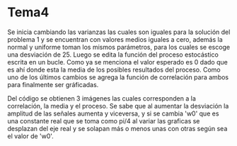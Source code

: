# Tema4
Se inicia cambiando las varianzas las cuales son iguales para la solución del problema 1 y se encuentran
con valores medios iguales a cero, además la normal y uniforme toman los mismos parámetros, para los cuales se escoge una 
desviación de 25. Luego se edita la función del proceso estocástico escrita en un bucle. Como ya se menciona el valor esperado
es 0 dado que es ahí donde esta la media de los posibles resultados del proceso.
Como uno de los últimos cambios se agrega la función de correlación para ambos para finalmente ser gráficadas.

Del código se obtienen 3 imágenes las cuales corresponden a la correlación, la media y el proceso. Se sabe que al aumentar la
desviación la amplitud de las señales aumenta y viceversa, y si se cambia 'w0' que es una constante real que se toma como pi/4
al variar las graficas se desplazan del eje real y se solapan más o menos unas con otras según sea el valor de 'w0'.

